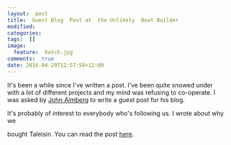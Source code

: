 ```yaml
---
layout:  post 
title:  Guest Blog  Post at  the Unlikely  Boat Builder  
modified:
categories:   
tags:  []   
image:   
  feature:  hatch.jpg   	
comments:  true   
date: 2016-04-29T12:57:58+12:00
---
```

It's been a while since I've written a post. I've been quite snowed under with a
lot of different projects and my mind was refusing to co-operate. I was asked by
[John Almberg](http://www.unlikelyboatbuilder.com/)  to write  a guest  post for
his blog.

It's probably of interest to everybody who's following us. I wrote about why we 

bought Taleisin. You can read the post [here](http://www.unlikelyboatbuilder.com/2016/04/why-did-you-buy-taleisin.html).


<!--more-->
